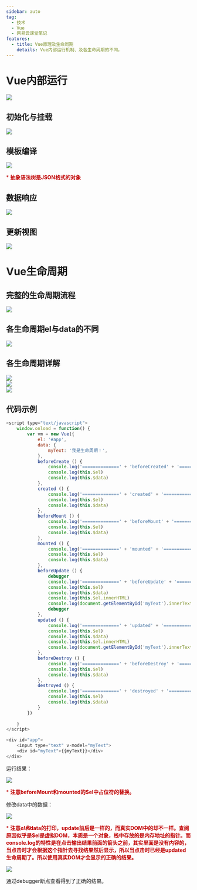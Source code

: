 ```yaml
---
sidebar: auto
tag:
  - 技术
  - Vue
  - 网易云课堂笔记
features:
  - title: Vue原理及生命周期
    details: Vue内部运行机制、及各生命周期的不同。
---
```


# Vue内部运行

<img style="display:table;margin:auto" src="../.vuepress/images/principle.jpg" />

## 初始化与挂载

<img style="display:table;margin:auto" src="../.vuepress/images/principle1.jpg" />

## 模板编译

<img style="display:table;margin:auto" src="../.vuepress/images/principle2.jpg" />

<font color="color:#ff0000">* **抽象语法树是JSON格式的对象**</font>

## 数据响应

<img style="display:table;margin:auto" src="../.vuepress/images/principle3.jpg" />

## 更新视图

<img style="display:table;margin:auto" src="../.vuepress/images/principle4.jpg" />

# Vue生命周期

## 完整的生命周期流程

<img style="display:table;margin:auto" src="../.vuepress/images/lifecycle.png" />

## 各生命周期el与data的不同

<img style="display:table;margin:auto" src="../.vuepress/images/lifecycle1.jpg" />

## 各生命周期详解

<img style="display:table;margin:auto" src="../.vuepress/images/lifecycle2.jpg" />

<img style="display:table;margin:auto" src="../.vuepress/images/lifecycle3.jpg" />

<img style="display:table;margin:auto" src="../.vuepress/images/lifecycle4.jpg" />

## 代码示例

```javascript
<script type="text/javascript">
    window.onload = function() {
        var vm = new Vue({
            el: '#app',
            data: {
                myText: '我是生命周期！',
            },
            beforeCreate () {
                console.log('==============' + 'beforeCreated' + '===================')
                console.log(this.$el)
                console.log(this.$data)
            },
            created () {
                console.log('==============' + 'created' + '===================')
                console.log(this.$el)
                console.log(this.$data)
            },
            beforeMount () {
                console.log('==============' + 'beforeMount' + '===================')
                console.log(this.$el)
                console.log(this.$data)
            },
            mounted () {
                console.log('==============' + 'mounted' + '===================')
                console.log(this.$el)
                console.log(this.$data)
            },
            beforeUpdate () {
                debugger
                console.log('==============' + 'beforeUpdate' + '===================')
                console.log(this.$el)
                console.log(this.$data)
                console.log(this.$el.innerHTML)
                console.log(document.getElementById('myText').innerText)
                debugger
            },
            updated () {
                console.log('==============' + 'updated' + '===================')
                console.log(this.$el)
                console.log(this.$data)
                console.log(this.$el.innerHTML)
                console.log(document.getElementById('myText').innerText)
            },
            beforeDestroy () {
                console.log('==============' + 'beforeDestroy' + '===================')
                console.log(this.$el)
                console.log(this.$data)
            },
            destroyed () {
                console.log('==============' + 'destroyed' + '===================')
                console.log(this.$el)
                console.log(this.$data)     
            }
        })
        
    }
</script> 

<div id="app">
    <input type="text" v-model="myText">
    <div id="myText">{{myText}}</div>
</div>

```

运行结果：

<img style="display:table;margin:auto" src="../.vuepress/images/lifecycleResult.jpg" />

<font color="color:#ff0000">* **注意beforeMount和mounted的$el中占位符的替换。**</font>

修改data中的数据：

<img style="display:table;margin:auto" src="../.vuepress/images/lifecycleResult2.jpg" />

<font color="color:#ff0000">* **注意$el和$data的打印，update前后是一样的，而真实DOM中的却不一样。查阅原因似乎是$el是虚拟DOM，本质是一个对象，栈中存放的是内存地址的指针。而console.log的特性是在点击输出结果前面的箭头之前，其实里面是没有内容的，当点击时才会根据这个指针去寻找结果然后显示，所以当点击时已经是updated生命周期了。所以使用真实DOM才会显示的正确的结果。**</font>

<img style="display:table;margin:auto" src="../.vuepress/images/debugger.jpg" />

通过debugger断点查看得到了正确的结果。
